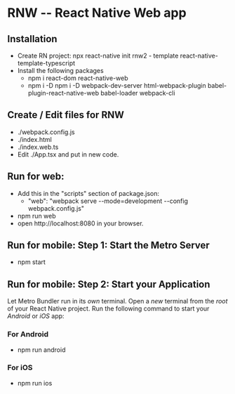# RNW -- React Native Web app

## Installation
- Create RN project: npx react-native init rnw2 - template react-native-template-typescript
- Install the following packages
   * npm i react-dom react-native-web
   * npm i -D npm i -D webpack-dev-server html-webpack-plugin babel-plugin-react-native-web babel-loader webpack-cli

## Create / Edit files for RNW
- ./webpack.config.js
- ./index.html
- ./index.web.ts
- Edit ./App.tsx and put in new code.

## Run for web:
- Add this in the "scripts" section of package.json:
   * "web": "webpack serve --mode=development --config webpack.config.js"
- npm run web
- open http://localhost:8080 in your browser.

## Run for mobile: Step 1: Start the Metro Server
- npm start

## Run for mobile: Step 2: Start your Application
Let Metro Bundler run in its _own_ terminal. Open a _new_ terminal from the _root_ of your React Native project. Run the following command to start your _Android_ or _iOS_ app:

### For Android
- npm run android

### For iOS
- npm run ios
